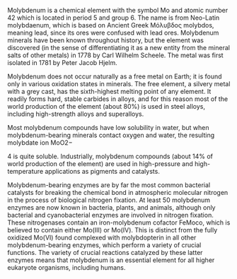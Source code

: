 ﻿Molybdenum is a chemical element with the symbol Mo and atomic number 42 which is located in period 5 and group 6. The name is from Neo-Latin molybdaenum, which is based on Ancient Greek Μόλυβδος molybdos, meaning lead, since its ores were confused with lead ores. Molybdenum minerals have been known throughout history, but the element was discovered (in the sense of differentiating it as a new entity from the mineral salts of other metals) in 1778 by Carl Wilhelm Scheele. The metal was first isolated in 1781 by Peter Jacob Hjelm.

Molybdenum does not occur naturally as a free metal on Earth; it is found only in various oxidation states in minerals. The free element, a silvery metal with a grey cast, has the sixth-highest melting point of any element. It readily forms hard, stable carbides in alloys, and for this reason most of the world production of the element (about 80%) is used in steel alloys, including high-strength alloys and superalloys.

Most molybdenum compounds have low solubility in water, but when molybdenum-bearing minerals contact oxygen and water, the resulting molybdate ion MoO2−

4 is quite soluble. Industrially, molybdenum compounds (about 14% of world production of the element) are used in high-pressure and high-temperature applications as pigments and catalysts.

Molybdenum-bearing enzymes are by far the most common bacterial catalysts for breaking the chemical bond in atmospheric molecular nitrogen in the process of biological nitrogen fixation. At least 50 molybdenum enzymes are now known in bacteria, plants, and animals, although only bacterial and cyanobacterial enzymes are involved in nitrogen fixation. These nitrogenases contain an iron-molybdenum cofactor FeMoco, which is believed to contain either Mo(III) or Mo(IV). This is distinct from the fully oxidized Mo(VI) found complexed with molybdopterin in all other molybdenum-bearing enzymes, which perform a variety of crucial functions. The variety of crucial reactions catalyzed by these latter enzymes means that molybdenum is an essential element for all higher eukaryote organisms, including humans.
